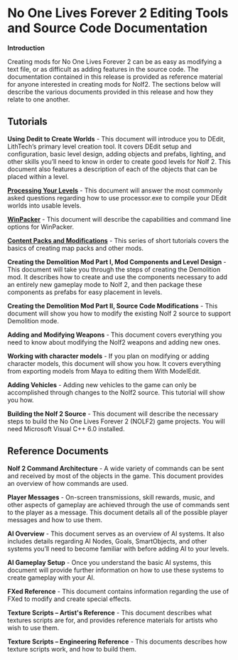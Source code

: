 
# No One Lives Forever 2 Editing Tools and Source Code Documentation

**Introduction**

Creating mods for No One Lives Forever 2 can be as easy as modifying a text file, or as difficult as adding features in the source code. The documentation contained in this release is provided as reference material for anyone interested in creating mods for Nolf2. The sections below will describe the various documents provided in this release and how they relate to one another.


## Tutorials
**Using Dedit to Create Worlds** - This document will introduce you to DEdit, LithTech’s primary level creation tool. It covers DEdit setup and configuration, basic level design, adding objects and prefabs, lighting, and other skills you’ll need to know in order to create good levels for Nolf 2. This document also features a description of each of the objects that can be placed within a level.

[**Processing Your Levels**](docs/02-ProcessingLevels.md) - This document will answer the most commonly asked questions regarding how to use processor.exe to compile your DEdit worlds into usable levels.

[**WinPacker**](docs/03-WinPacker.md) - This document will describe the capabilities and command line options for WinPacker.

[**Content Packs and Modifications**](docs/04-ContentPacksAndModifications.md) - This series of short tutorials covers the basics of creating map packs and other mods.

**Creating the Demolition Mod Part I, Mod Components and Level Design** - This document will take you through the steps of creating the Demolition mod. It describes how to create and use the components necessary to add an entirely new gameplay mode to Nolf 2, and then package these components as prefabs for easy placement in levels.

**Creating the Demolition Mod Part II, Source Code Modifications** - This document will show you how to modify the existing Nolf 2 source to support Demolition mode.

**Adding and Modifying Weapons** - This document covers everything you need to know about modifying the Nolf2 weapons and adding new ones.

**Working with character models** - If you plan on modifying or adding character models, this document will show you how. It covers everything from exporting models from Maya to editing them With ModelEdit.

**Adding Vehicles** - Adding new vehicles to the game can only be accomplished through changes to the Nolf2 source. This tutorial will show you how.

**Building the Nolf 2 Source** - This document will describe the necessary steps to build the No One Lives Forever 2 (NOLF2) game projects. You will need Microsoft Visual C++ 6.0 installed.


## Reference Documents
**Nolf 2 Command Architecture** - A wide variety of commands can be sent and received by most of the objects in the game. This document provides an overview of how commands are used.

**Player Messages** - On-screen transmissions, skill rewards, music, and other aspects of gameplay are achieved through the use of commands sent to the player as a message. This document details all of the possible player messages and how to use them.

**AI Overview** - This document serves as an overview of AI systems. It also includes details regarding AI Nodes, Goals, SmartObjects, and other systems you’ll need to become familiar with before adding AI to your levels.

**AI Gameplay Setup** - Once you understand the basic AI systems, this document will provide further information on how to use these systems to create gameplay with your AI.

**FXed Reference** - This document contains information regarding the use of FXed to modify and create special effects.

**Texture Scripts – Artist's Reference** - This document describes what textures scripts are for, and provides reference materials for artists who wish to use them.

**Texture Scripts – Engineering Reference** - This documents describes how texture scripts work, and how to build them.